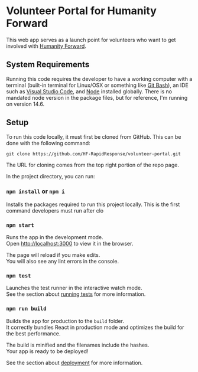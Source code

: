 # Volunteer Portal for Humanity Forward

This web app serves as a launch point for volunteers who want to get involved with [Humanity Forward](https://movehumanityforward.com/).

## System Requirements

Running this code requires the developer to have a working computer with a terminal (built-in terminal for Linux/OSX or something like [Git Bash](https://git-scm.com/downloads)), an IDE such as [Visual Studio Code](https://code.visualstudio.com/), and [Node](https://nodejs.org/en/) installed globally. There is no mandated node version in the package files, but for reference, I'm running on version 14.6.

## Setup

To run this code locally, it must first be cloned from GitHub. This can be done with the following command:

`git clone https://github.com/HF-RapidResponse/volunteer-portal.git`

The URL for cloning comes from the top right portion of the repo page.

In the project directory, you can run:

### `npm install` or `npm i`

Installs the packages required to run this project locally. This is the first command developers must run after clo

### `npm start`

Runs the app in the development mode.<br />
Open [http://localhost:3000](http://localhost:3000) to view it in the browser.

The page will reload if you make edits.<br />
You will also see any lint errors in the console.

### `npm test`

Launches the test runner in the interactive watch mode.<br />
See the section about [running tests](https://facebook.github.io/create-react-app/docs/running-tests) for more information.

### `npm run build`

Builds the app for production to the `build` folder.<br />
It correctly bundles React in production mode and optimizes the build for the best performance.

The build is minified and the filenames include the hashes.<br />
Your app is ready to be deployed!

See the section about [deployment](https://facebook.github.io/create-react-app/docs/deployment) for more information.
